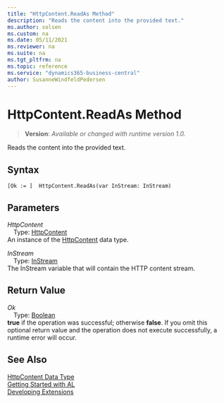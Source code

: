 ```yaml
---
title: "HttpContent.ReadAs Method"
description: "Reads the content into the provided text."
ms.author: solsen
ms.custom: na
ms.date: 05/11/2021
ms.reviewer: na
ms.suite: na
ms.tgt_pltfrm: na
ms.topic: reference
ms.service: "dynamics365-business-central"
author: SusanneWindfeldPedersen
---
```

[//]: # (START>DO_NOT_EDIT)
[//]: # (IMPORTANT:Do not edit any of the content between here and the END>DO_NOT_EDIT.)
[//]: # (Any modifications should be made in the .xml files in the ModernDev repo.)
# HttpContent.ReadAs Method
> **Version**: _Available or changed with runtime version 1.0._

Reads the content into the provided text.


## Syntax
```
[Ok := ]  HttpContent.ReadAs(var InStream: InStream)
```
## Parameters
*HttpContent*  
&emsp;Type: [HttpContent](httpcontent-data-type.md)  
An instance of the [HttpContent](httpcontent-data-type.md) data type.

*InStream*  
&emsp;Type: [InStream](../instream/instream-data-type.md)  
The InStream variable that will contain the HTTP content stream.  


## Return Value
*Ok*  
&emsp;Type: [Boolean](../boolean/boolean-data-type.md)  
**true** if the operation was successful; otherwise **false**.   If you omit this optional return value and the operation does not execute successfully, a runtime error will occur.  


[//]: # (IMPORTANT: END>DO_NOT_EDIT)
## See Also
[HttpContent Data Type](httpcontent-data-type.md)  
[Getting Started with AL](../../devenv-get-started.md)  
[Developing Extensions](../../devenv-dev-overview.md)